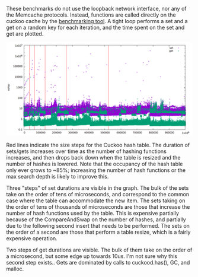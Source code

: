 These benchmarks do not use the loopback network interface, nor any of
the Memcache protocols. Instead, functions are called directly on the
cuckoo cache by the [benchmarking
tool](../../src/cuckood/bench/main.go). A tight loop performs a set and
a get on a random key for each iteration, and the time spent on the set
and get are plotted.

![Performance of sets and gets on random keys](bench.png)

Red lines indicate the size steps for the Cuckoo hash table. The
duration of sets/gets increases over time as the number of hashing
functions increases, and then drops back down when the table is resized
and the number of hashes is lowered. Note that the occupancy of the
hash table only ever grows to ~85%; increasing the number of hash
functions or the max search depth is likely to improve this.

Three "steps" of set durations are visible in the graph. The bulk of the
sets take on the order of tens of microseconds, and correspond to the
common case where the table can accommodate the new item. The sets
taking on the order of tens of thousands of microseconds are those that
increase the number of hash functions used by the table. This is
expensive partially because of the CompareAndSwap on the number of
hashes, and partially due to the following second insert that needs to
be performed. The sets on the order of a second are those that perform a
table resize, which is a fairly expensive operation.

Two steps of get durations are visible. The bulk of them take on the
order of a microsecond, but some edge up towards 10us. I'm not sure why
this second step exists.. Gets are dominated by calls to cuckood.has(),
GC, and malloc.

